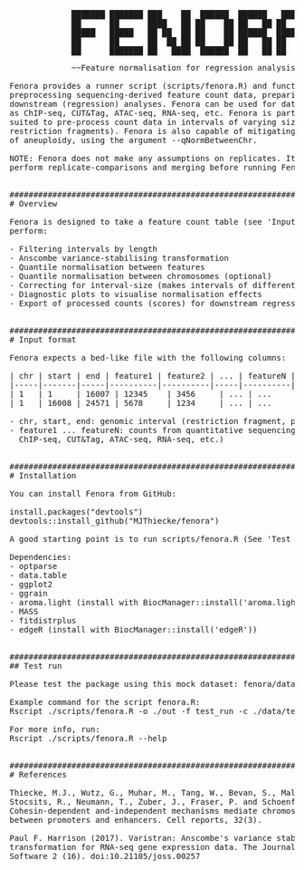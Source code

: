 <pre>
             ███████ ███████ ███    ██  ██████  ██████   █████  
             ██      ██      ████   ██ ██    ██ ██   ██ ██   ██ 
             █████   █████   ██ ██  ██ ██    ██ ██████  ███████ 
             ██      ██      ██  ██ ██ ██    ██ ██   ██ ██   ██ 
             ██      ███████ ██   ████  ██████  ██   ██ ██   ██ 
<pre>
             ~~Feature normalisation for regression analysis~~

Fenora provides a runner script (scripts/fenora.R) and functions for 
preprocessing sequencing-derived feature count data, preparing it for 
downstream (regression) analyses. Fenora can be used for data from assays such 
as ChIP-seq, CUT&Tag, ATAC-seq, RNA-seq, etc. Fenora is particularly well 
suited to pre-process count data in intervals of varying sizes (such as 
restriction fragments). Fenora is also capable of mitigating read-count effects 
of aneuploidy, using the argument --qNormBetweenChr.

NOTE: Fenora does not make any assumptions on replicates. It is recommended to 
perform replicate-comparisons and merging before running Fenora.


###############################################################################
# Overview

Fenora is designed to take a feature count table (see 'Input format'), and 
perform:

- Filtering intervals by length  
- Anscombe variance-stabilising transformation
- Quantile normalisation between features
- Quantile normalisation between chromosomes (optional) 
- Correcting for interval-size (makes intervals of different sizes comparable) 
- Diagnostic plots to visualise normalisation effects  
- Export of processed counts (scores) for downstream regression analysis  


###############################################################################
# Input format

Fenora expects a bed-like file with the following columns:

| chr | start | end | feature1 | feature2 | ... | featureN |
|-----|-------|-----|----------|----------|-----|----------|
| 1   | 1     | 16007 | 12345    | 3456     | ... | ...      |
| 1   | 16008 | 24571 | 5678     | 1234     | ... | ...      |

- chr, start, end: genomic interval (restriction fragment, peak, or window)  
- feature1 ... featureN: counts from quantitative sequencing assays (e.g., 
  ChIP-seq, CUT&Tag, ATAC-seq, RNA-seq, etc.)  


###############################################################################
# Installation

You can install Fenora from GitHub:

install.packages("devtools")
devtools::install_github("MJThiecke/fenora")

A good starting point is to run scripts/fenora.R (See 'Test run' below)

Dependencies:
- optparse
- data.table
- ggplot2
- ggrain
- aroma.light (install with BiocManager::install('aroma.light'))
- MASS
- fitdistrplus
- edgeR (install with BiocManager::install('edgeR'))


###############################################################################
## Test run

Please test the package using this mock dataset: fenora/data/test_counts.tsv

Example command for the script fenora.R:
Rscript ./scripts/fenora.R -o ./out -f test_run -c ./data/test_counts.tsv

For more info, run:
Rscript ./scripts/fenora.R --help


###############################################################################
# References

Thiecke, M.J., Wutz, G., Muhar, M., Tang, W., Bevan, S., Malysheva, V., 
Stocsits, R., Neumann, T., Zuber, J., Fraser, P. and Schoenfelder, S., 2020. 
Cohesin-dependent and-independent mechanisms mediate chromosomal contacts 
between promoters and enhancers. Cell reports, 32(3).

Paul F. Harrison (2017). Varistran: Anscombe's variance stabilizing 
transformation for RNA-seq gene expression data. The Journal of Open Source 
Software 2 (16). doi:10.21105/joss.00257

